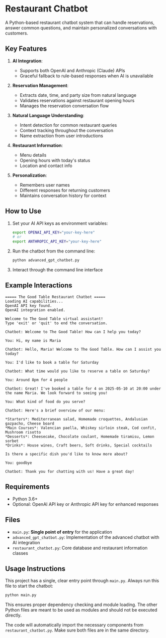 # Restaurant Chatbot

A Python-based restaurant chatbot system that can handle reservations, answer common questions, and maintain personalized conversations with customers.

## Key Features

1. **AI Integration**:
   * Supports both OpenAI and Anthropic (Claude) APIs
   * Graceful fallback to rule-based responses when AI is unavailable

2. **Reservation Management**:
   * Extracts date, time, and party size from natural language
   * Validates reservations against restaurant opening hours
   * Manages the reservation conversation flow

3. **Natural Language Understanding**:
   * Intent detection for common restaurant queries
   * Context tracking throughout the conversation
   * Name extraction from user introductions

4. **Restaurant Information**:
   * Menu details
   * Opening hours with today's status
   * Location and contact info

5. **Personalization**:
   * Remembers user names
   * Different responses for returning customers
   * Maintains conversation history for context

## How to Use

1. Set your AI API keys as environment variables:
   ```bash
   export OPENAI_API_KEY="your-key-here"
   # or
   export ANTHROPIC_API_KEY="your-key-here"
   ```

2. Run the chatbot from the command line:
   ```bash
   python advanced_gpt_chatbot.py
   ```

3. Interact through the command line interface

## Example Interactions

```
===== The Good Table Restaurant Chatbot =====
Loading AI capabilities...
OpenAI API key found.
OpenAI integration enabled.

Welcome to The Good Table virtual assistant!
Type 'exit' or 'quit' to end the conversation.

Chatbot: Welcome to The Good Table! How can I help you today?

You: Hi, my name is Maria

Chatbot: Hello, Maria! Welcome to The Good Table. How can I assist you today?

You: I'd like to book a table for Saturday

Chatbot: What time would you like to reserve a table on Saturday?

You: Around 8pm for 4 people

Chatbot: Great! I've booked a table for 4 on 2025-05-10 at 20:00 under the name Maria. We look forward to seeing you!

You: What kind of food do you serve?

Chatbot: Here's a brief overview of our menu:

*Starters*: Mediterranean salad, Homemade croquettes, Andalusian gazpacho, Cheese board
*Main Courses*: Valencian paella, Whiskey sirloin steak, Cod confit, Mushroom risotto
*Desserts*: Cheesecake, Chocolate coulant, Homemade tiramisu, Lemon sorbet
*Drinks*: House wines, Craft beers, Soft drinks, Special cocktails

Is there a specific dish you'd like to know more about?

You: goodbye

Chatbot: Thank you for chatting with us! Have a great day!
```

## Requirements

- Python 3.6+
- Optional: OpenAI API key or Anthropic API key for enhanced responses

## Files

- `main.py`: **Single point of entry** for the application
- `advanced_gpt_chatbot.py`: Implementation of the advanced chatbot with AI integration
- `restaurant_chatbot.py`: Core database and restaurant information classes

## Usage Instructions

This project has a single, clear entry point through `main.py`. Always run this file to start the chatbot:

```bash
python main.py
```

This ensures proper dependency checking and module loading. The other Python files are meant to be used as modules and should not be executed directly.

The code will automatically import the necessary components from `restaurant_chatbot.py`. Make sure both files are in the same directory.
